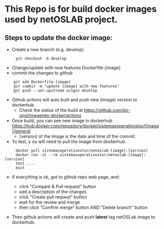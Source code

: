 # This Repo is for build docker images used by netOSLAB project.
## Steps to update the docker image:
 - Create a new branch (e.g. develop)
``` 
     git checkout -b develop
```
 
 - Change/update with new features Dockerfile-[image]
 - commit the changes to github
 ```
     git add Dockerfile-[image]
     git commit -m "update [image] with new features"
     git push --set-upstream origin develop
```
 - Github actions will auto built and push new [image] version to dockerhub.
   - Check the status of the build at https://github.com/lpr-unsl/imagenes-docker/actions
 - Once build, you can see new image in dockerhub https://hub.docker.com/repository/docker/sistemasoperativostur/[image]/general
   - [version] of the image is the date and time of the commit.
 - To test, y ou will need to pull the image from dockerhub.
```
     docker pull sistemasoperativostur/netoslab-[image]:[version]
     docker run -it --rm sistemasoperativostur/netoslab-[image]:[version]
     test ....
     exit
```
 - If everything is ok, got to github repo web page, and:
   - click "Compare & Pull request" button
   - add a description of the changes
   - click "Create pull request" button
   - wait for the review and merge
   - then click "Confirm merge" button AND "Delete branch" button
   
- Then github actions will create and push **latest** tag netOSLab image to dockerhub.

